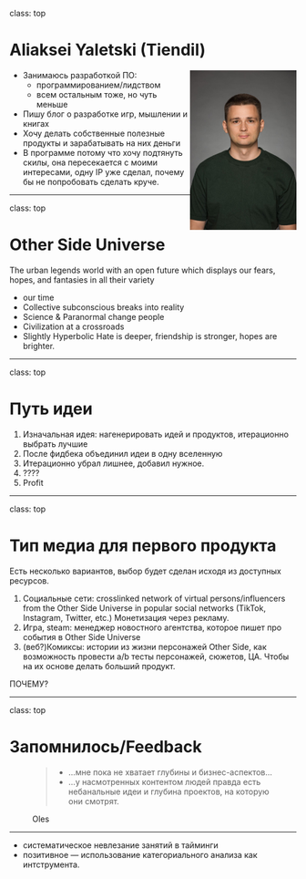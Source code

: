 class: top

# Aliaksei Yaletski (Tiendil)

<img src="./avatara.jpg" style="height: 20em; float: right;"/>

- Занимаюсь разработкой ПО:
  - программированием/лидством
  - всем остальным тоже, но чуть меньше
- Пишу блог о разработке игр, мышлении и книгах
- Хочу делать собственные полезные продукты и зарабатывать на них деньги
- В программе потому что хочу подтянуть скилы, она пересекается с моими интересами, одну IP уже сделал, почему бы не попробовать сделать круче.

---
class: top

# Other Side Universe

The urban legends world with an open future which displays our fears, hopes, and fantasies in all their variety

- our time
- Collective subconscious breaks into reality
- Science & Paranormal change people
- Civilization at a crossroads
- Slightly Hyperbolic Hate is deeper, friendship is stronger, hopes are brighter.

<!-- Слайд 2: Написать одно-два предложения про то самое за что мы бились на прошлой неделе "что за парк я строю и какой в нем главный аттракцион". "Я строю Sci-Fi вселенную в недалеком будущем, в которую из пространственно-временной аномалии постоянно валится всякая дичь".-->

---
class: top

# Путь идеи

1. Изначальная идея: нагенерировать идей и продуктов, итерационно выбрать лучшие
2. После фидбека объединил идеи в одну вселенную
3. Итерационно убрал лишнее, добавил нужное.
4. ????
5. Profit

<!-- Слайд 3: Написать несколько предложений о том как изменилась ваша идея или отношение к ней/взгляд на нее (или как идеи не было вообще) с начала программы до сегодняшнего дня. Если вы нихера не поняли, ничего не изменилось, или стало только хуже - это тоже результат. Не надо выдумывать успехи, мы не на заседании правительства. -->

---
class: top

# Тип медиа для первого продукта

Есть несколько вариантов, выбор будет сделан исходя из доступных ресурсов.

1. Социальные сети: crosslinked network of virtual persons/influencers from the Other Side Universe in popular social networks (TikTok, Instagram, Twitter, etc.) Монетизация через рекламу.
2. Игра, steam: менеджер новостного агентства, которое пишет про события в Other Side Universe
3. (веб?)Комиксы: истории из жизни персонажей Other Side, как возможность провести а/b тесты персонажей, сюжетов, ЦА. Чтобы на их основе делать больший продукт.

ПОЧЕМУ?

<!-- Слайд 4: Написать одно-два предложения о том в каком типе медиа хотите реализовывать эту вселенную (игра, кино, комикс и так далее) и почему. Возможно, есть какие-то аспекты вселенной, которые прямо просятся на реализацию в каком-то типе медиа (типа важная идея вашей вселенной выглядит как готовая игровая механика). -->

---
class: top

# Запомнилось/Feedback

<figure>
  <blockquote>
    <ul>
<li>…мне пока не хватает глубины и бизнес-аспектов…</li>
<li>…у насмотренных контентом людей правда есть небанальные идеи и глубина проектов, на которую они смотрят.</li>
</ul>
</blockquote>
<figcaption>Oles</figcaption>
</figure>

<hr/>

<ul>
<li>систематическое невлезание занятий в тайминги</li>
<li>позитивное — использование категориального анализа как интструмента.</li>
</ul>

<!-- Слайд 5: -->
<!--   5.1. Спрашиваете любого из участников "расскажи мне пжлст любое, что вообще запомнилось (хорошее, плохое, смешное, неожиданное) за прошедшее время на программе. От стикера в чате, до гениальной идеи в вашем же проекте или в обсуждении, или какой-то новой информации про вас самих, про других участников, про программу, про меня (ИЛИ ПОЛЯКОВА). Помещаете ответ на слайд. -->
<!--   5.2. Спрашиваете то же самое у себя. Помещаете ответ на слайд. -->

<!-- Презенташку лучше всего сделать в Google Slides и прилепить ссылку на нее в своей строке в той табличке, которую вы собрали в прошлую субботу -->
